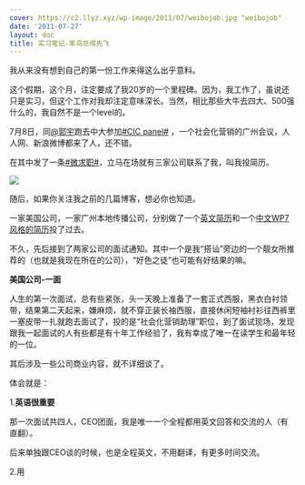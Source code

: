 ```yaml
---
cover: https://c2.llyz.xyz/wp-image/2011/07/weibojob.jpg "weibojob"
date: '2011-07-27'
layout: doc
title: 实习笔记-笨鸟总得先飞
---
```


我从来没有想到自己的第一份工作来得这么出乎意料。

这个假期，这个月，注定要成了我20岁的一个里程碑。因为，我工作了，虽说还只是实习，但这个工作对我却注定意味深长。当然，相比那些大牛去四大、500强什么的，我自然不是一个level的。

7月8日，同[@郭宇](https://weibo.com/turingou)跑去中大参加[#CIC panel#](https://weibo.com/seeisee) ，一个社会化营销的广州会议，人人网、新浪微博都来了人，还不错。

在其中发了一条[#微求职#](https://weibo.com/1250829960/eDyB4I7cu93)，立马在场就有三家公司联系了我，叫我投简历。

![](https://c2.llyz.xyz/wp-image/2011/07/weibojob.jpg )

随后，如果你关注我之前的几篇博客，想必你也知道。

一家美国公司，一家广州本地传播公司，分别做了一个[英文简历](https://luolei.org/2011/07/cv-design/)和一个[中文WP7风格的](https://luolei.org/2011/07/qiuye-cv-desig/)[简历](https://luolei.org/2011/07/qiuye-cv-desig/)投了过去。

不久，先后接到了两家公司的面试通知。其中一个是我“搭讪”旁边的一个靓女所推荐的（也就是我现在所在的公司），“好色之徒”也可能有好结果的嘛。

**美国公司-一面**

人生的第一次面试，总有些紧张，头一天晚上准备了一套正式西服，黑衣白衬领带，结果第二天起来，嫌麻烦，就不穿正装长袖西服，直接休闲短袖衬衫往西裤里一塞皮带一扎就跑去面试了，投的是“社会化营销助理”职位，到了面试现场，发现跟我一起面试的人有些都是有十年工作经验了，我有幸成了唯一在读学生和最年轻的一位。

其后涉及一些公司商业内容，就不详细谈了。

体会就是：

1.**英语很重要**

那一次面试共四人，CEO团面，我是唯一一个全程都用英文回答和交流的人（有直翻）。

后来单独跟CEO谈的时候，也是全程英文，不用翻译，有更多时间交流。

2.用
